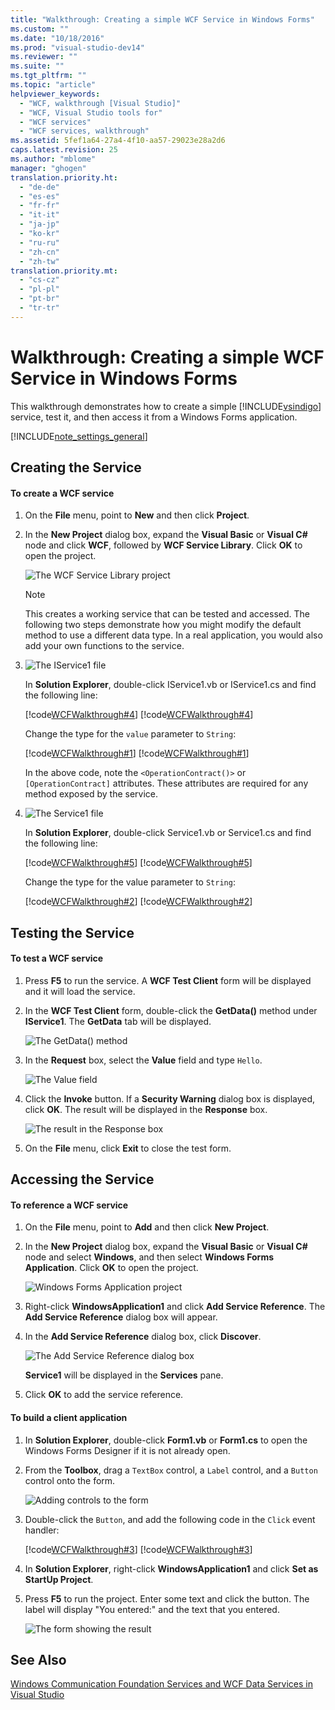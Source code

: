 ```yaml
---
title: "Walkthrough: Creating a simple WCF Service in Windows Forms"
ms.custom: ""
ms.date: "10/18/2016"
ms.prod: "visual-studio-dev14"
ms.reviewer: ""
ms.suite: ""
ms.tgt_pltfrm: ""
ms.topic: "article"
helpviewer_keywords: 
  - "WCF, walkthrough [Visual Studio]"
  - "WCF, Visual Studio tools for"
  - "WCF services"
  - "WCF services, walkthrough"
ms.assetid: 5fef1a64-27a4-4f10-aa57-29023e28a2d6
caps.latest.revision: 25
ms.author: "mblome"
manager: "ghogen"
translation.priority.ht: 
  - "de-de"
  - "es-es"
  - "fr-fr"
  - "it-it"
  - "ja-jp"
  - "ko-kr"
  - "ru-ru"
  - "zh-cn"
  - "zh-tw"
translation.priority.mt: 
  - "cs-cz"
  - "pl-pl"
  - "pt-br"
  - "tr-tr"
---
```

# Walkthrough: Creating a simple WCF Service in Windows Forms
This walkthrough demonstrates how to create a simple [!INCLUDE[vsindigo](../datatools/includes/vsindigo_md.md)] service, test it, and then access it from a Windows Forms application.  
  
 [!INCLUDE[note_settings_general](../datatools/includes/note_settings_general_md.md)]  
  
## Creating the Service  
  
#### To create a WCF service  
  
1.  On the **File** menu, point to **New** and then click **Project**.  
  
2.  In the **New Project** dialog box, expand the **Visual Basic** or **Visual C#** node and click **WCF**, followed by **WCF Service Library**. Click **OK** to open the project.  
  
     ![The WCF Service Library project](../datatools/media/wcf1.PNG "wcf1")  
  
    > [!NOTE]
    >  This creates a working service that can be tested and accessed. The following two steps demonstrate how you might modify the default method to use a different data type. In a real application, you would also add your own functions to the service.  
  
3.  ![The IService1 file](../datatools/media/wcf2.png "wcf2")  
  
     In **Solution Explorer**, double-click IService1.vb or IService1.cs and find the following line:  
  
     [!code[WCFWalkthrough#4](../datatools/codesnippet/CSharp/walkthrough--creating-a-simple-wcf-service-in-windows-forms_1.cs)]
[!code[WCFWalkthrough#4](../datatools/codesnippet/VisualBasic/walkthrough--creating-a-simple-wcf-service-in-windows-forms_1.vb)]  
  
     Change the type for the `value` parameter to `String`:  
  
     [!code[WCFWalkthrough#1](../datatools/codesnippet/CSharp/walkthrough--creating-a-simple-wcf-service-in-windows-forms_2.cs)]
[!code[WCFWalkthrough#1](../datatools/codesnippet/VisualBasic/walkthrough--creating-a-simple-wcf-service-in-windows-forms_2.vb)]  
  
     In the above code, note the `<OperationContract()>` or `[OperationContract]` attributes. These attributes are required for any method exposed by the service.  
  
4.  ![The Service1 file](../datatools/media/wcf3.png "wcf3")  
  
     In **Solution Explorer**, double-click Service1.vb or Service1.cs and find the following line:  
  
     [!code[WCFWalkthrough#5](../datatools/codesnippet/VisualBasic/walkthrough--creating-a-simple-wcf-service-in-windows-forms_3.vb)]
[!code[WCFWalkthrough#5](../datatools/codesnippet/CSharp/walkthrough--creating-a-simple-wcf-service-in-windows-forms_3.cs)]  
  
     Change the type for the value parameter to `String`:  
  
     [!code[WCFWalkthrough#2](../datatools/codesnippet/CSharp/walkthrough--creating-a-simple-wcf-service-in-windows-forms_4.cs)]
[!code[WCFWalkthrough#2](../datatools/codesnippet/VisualBasic/walkthrough--creating-a-simple-wcf-service-in-windows-forms_4.vb)]  
  
## Testing the Service  
  
#### To test a WCF service  
  
1.  Press **F5** to run the service. A **WCF Test Client** form will be displayed and it will load the service.  
  
2.  In the **WCF Test Client** form, double-click the **GetData()** method under **IService1**. The **GetData** tab will be displayed.  
  
     ![The GetData&#40;&#41; method](../datatools/media/wcf4.png "wcf4")  
  
3.  In the **Request** box, select the **Value** field and type `Hello`.  
  
     ![The Value field](../datatools/media/wcf5.png "wcf5")  
  
4.  Click the **Invoke** button. If a **Security Warning** dialog box is displayed, click **OK**. The result will be displayed in the **Response** box.  
  
     ![The result in the Response box](../datatools/media/wcf6.png "wcf6")  
  
5.  On the **File** menu, click **Exit** to close the test form.  
  
## Accessing the Service  
  
#### To reference a WCF service  
  
1.  On the **File** menu, point to **Add** and then click **New Project**.  
  
2.  In the **New Project** dialog box, expand the **Visual Basic** or **Visual C#** node and select **Windows**, and then select **Windows Forms Application**. Click **OK** to open the project.  
  
     ![Windows Forms Application project](../datatools/media/wcf7.png "wcf7")  
  
3.  Right-click **WindowsApplication1** and click **Add Service Reference**. The **Add Service Reference** dialog box will appear.  
  
4.  In the **Add Service Reference** dialog box, click **Discover**.  
  
     ![The Add Service Reference dialog box](../datatools/media/wcf8.png "wcf8")  
  
     **Service1** will be displayed in the **Services** pane.  
  
5.  Click **OK** to add the service reference.  
  
#### To build a client application  
  
1.  In **Solution Explorer**, double-click **Form1.vb** or **Form1.cs** to open the Windows Forms Designer if it is not already open.  
  
2.  From the **Toolbox**, drag a `TextBox` control, a `Label` control, and a `Button` control onto the form.  
  
     ![Adding controls to the form](../datatools/media/wcf9.png "wcf9")  
  
3.  Double-click the `Button`, and add the following code in the `Click` event handler:  
  
     [!code[WCFWalkthrough#3](../datatools/codesnippet/CSharp/walkthrough--creating-a-simple-wcf-service-in-windows-forms_5.cs)]
[!code[WCFWalkthrough#3](../datatools/codesnippet/VisualBasic/walkthrough--creating-a-simple-wcf-service-in-windows-forms_5.vb)]  
  
4.  In **Solution Explorer**, right-click **WindowsApplication1** and click **Set as StartUp Project**.  
  
5.  Press **F5** to run the project. Enter some text and click the button. The label will display "You entered:" and the text that you entered.  
  
     ![The form showing the result](../datatools/media/wcf10.png "wcf10")  
  
## See Also  
 [Windows Communication Foundation Services and WCF Data Services in Visual Studio](../datatools/d56f12cb-e139-4fec-b3e4-488383356642.md)